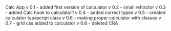 Calc App
v 0.1 - added first version of calculator 
v 0.2 - small refractor 
v 0.3 - added Calc hook to calculator1 
v 0.4 - added correct types
v 0.5 - created calculator typescript class 
v 0.6 - making proper calculator with classes
v 0.7 - grid css added to calculator
v 0.8 - deleted CRA